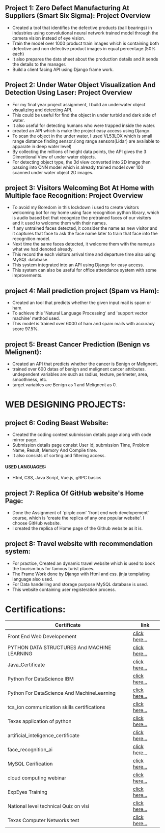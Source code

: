 
## Project 1: Zero Defect Manufacturing At Suppliers (Smart Six Sigma): Project Overview
- Created a tool that identifies the defective products (ball bearings) in industries using convolutional neural network trained model through the camera vision instead of eye vision. 
- Train the model over 1000 product train images which is containing both defective and non defective product images in equal percentage.(50% each)
- It also prepares the data sheet about the production details and it sends the details to the manager.
- Build a client facing API using Django frame work.

## Project 2: Under Water Object Visualization And Detection Using Laser: Project Overview
- For my final year project assignment, I build an underwater object visualizing and detecting API. 
- This could be useful for find the object in under turbid and dark side of water. 
- It also useful for detecting humans who were trapped inside the water.
- created an API which is make the project easy access using Django.
- To scan the object in the under water, I used VL53LOX which is small range distance finding sensor.(long range sensors(Lidar) are available to apparate in deep water level)
- By collecting the millions of height data points, the API gives the 3 Dimentional View of under water objects.
- For detecting object type, the 3d view converted into 2D image then passing into CNN model which is already trained model over 100 scanned under water object 2D images.

## project 3: Visitors Welcoming Bot At Home with Multiple face Recognition: Project Overview
- To avoid my Boredom in this lockdown i used to create visitors welcoming bot for my home using face recognition python library, which is audio based bot that recognize the pretrained faces of our visiters and it used to welcome them with their names.
- If any untrained faces detected, it consider the name as new visitor and it captures that face to ask the face name later to train that face into the recognition model.
- Next time the same faces detected, it welcome them with the name,as what we had denoted already.
- This record the each visitors arrival time and departure time also using MySQL database.
- This system integrated into an API using Django for easy access.
- This system can also be useful for office attendance system with some improvements.

## project 4: Mail prediction project (Spam vs Ham):
- Created an tool that predicts whether the given input mail is spam or ham.
- To achieve this 'Natural Language Processing' and 'support vector machine' method used.
- This model is trained over 6000 of ham and spam mails with accuracy score 97.5%.

## project 5: Breast Cancer Prediction (Benign vs Melignent):
- Created an API that predicts whether the cancer is Benign or Melignent.
- trained over 600 datas of benign and melignent cancer attributes. undependent variables are such as radius, texture, perimeter, area, smoothness, etc.
- target variables are Benign as 1 and Melignent as 0.

# WEB DESIGNING PROJECTS:
## project 6: Coding Beast Website:
- Created the coding contest submission details page along with code mirror page.
- Submission details page consist User Id, submission Time, Problom Name, Result, Memory And Compile time.
- It also consists of sorting and filtering access.
#### USED LANGUAGES:
- Html, CSS, Java Script, Vue.js, gRPC basics

## project 7: Replica Of GitHub website's Home Page:
- Done the Assignment of 'pirple.com' 'front end web developement' course, which is 'create the replica of any one popular website'. I choose GitHub website.
- I created the replica of Home page of the Github website as it is.

## project 8: Travel website with recommendation system:
- For practice, Created an dynamic travel website which is used to book the tourism bus for famous turist places.
- The Frame Work done by Django with Html and css. jinja templating language also used.
- For Data handelling and storage purpose MySQL database is used.
- This website containing user registeration process.

# Certifications:
Certificate                                 | link
--------------------------------------------|-------------------------------------------------------------------------------------------------------------------------------
Front End Web Developement                  | [click here...](/Certification/front%20end%20web%20developement%20html%20css-1.jpg)
PYTHON DATA STRUCTURES And MACHINE LEARNING | [click here...](/Certification/PYTHON-DATA_STRUCTURES-MACHINE_LEARNING-Cert.jpg)
Java_Certificate                            | [click here...](/Certification/Java_Certificate-1.jpg)
Python For DataScience IBM                  | [click here...](/Certification/python101_for_datascience_IBM_cognitiveClass_Cert.jpg)
Python For DataScience And MachineLearning  | [click here...](/Certification/python%20for%20datascience%20and%20machine%20learning.jpg)
tcs_ion communication skills certifications | [click here...](/Certification/tcs_ion_communication_skills_certiications-1.jpg)
Texas application of python                 | [click here...](/Certification/texas_application_of_python-1.jpg)
artificial_inteligence_certificate          | [click here...](/Certification/artificial_inteligence_certificate_webinar_pantech.jpg)
face_recognition_ai                         | [click here...](/Certification/face_recognition_ai-1.jpg)
MySQL Cerification                          | [click here...](/Certification/MYSQL_CERT_ARUN_UDEMY-1.jpg)
cloud computing webinar                     | [click here...](/Certification/Share%20Certificate%20for%20Arunkumar%20E%20for%20_Certificate%20Registration%20an..._-1.jpg)
ExpEyes Training                            | [click here...](/Certification/ExpEyes_training-1.jpg)
National level technical Quiz on vlsi       | [click here...](/Certification/Share%20Certificate%20for%20Arunkumar%20E%20for%20_National%20Level%20Technical%20Qu..._-1.jpg)
Texas Computer Networks test                | [click here...](/Certification/texas_computer_networks-1.jpg)



